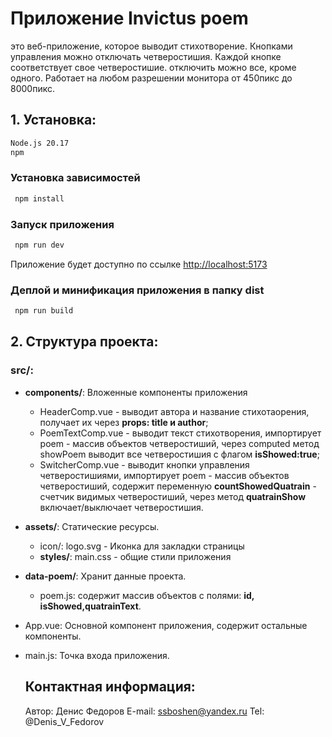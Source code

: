 # Приложение Invictus poem
это веб-приложение, которое выводит стихотворение. Кнопками управления можно отключать четверостишия. Каждой кнопке соответствует свое четверостишие. отключить можно все, кроме одного. Работает на любом разрешении монитора от 450пикс до 8000пикс.

## 1. Установка:
```sh
Node.js 20.17
npm
```

### Установка зависимостей

```sh
 npm install 
 ```

### Запуск приложения
```sh
 npm run dev
 ```
Приложение будет доступно по ссылке [http://localhost:5173](http://localhost:5173)

### Деплой и минификация приложения в папку dist
```sh
 npm run build
 ```

## 2. Структура проекта:
### src/: 
  * __components/__: Вложенные компоненты приложения 
	* HeaderComp.vue - выводит автора и название стихотаорения, получает их через __props: title и author__;
	* PoemTextComp.vue - выводит текст стихотворения, импортирует poem - массив объектов четверостиший, через computed метод showPoem выводит все четверостишия с флагом __isShowed:true__;
	* SwitcherComp.vue - выводит кнопки управления четверостишиями, импортирует poem - массив объектов четверостиший, содержит переменную __countShowedQuatrain__ - счетчик видимых четверостиший, через метод __quatrainShow__ включает/выключает четверостишия.
  * __assets/__: Статические ресурсы.
	* icon/: logo.svg - Иконка для закладки страницы
	* __styles/__: main.css - общие стили приложения 
  * __data-poem/__: Хранит данные проекта.
	* poem.js: содержит массив объектов с полями: __id, isShowed,quatrainText__.
  * App.vue: Основной компонент приложения, содержит остальные компоненты.
  * main.js: Точка входа приложения.

	## Контактная информация:
	Автор: Денис Федоров
	E-mail: ssboshen@yandex.ru
	Tel: @Denis_V_Fedorov